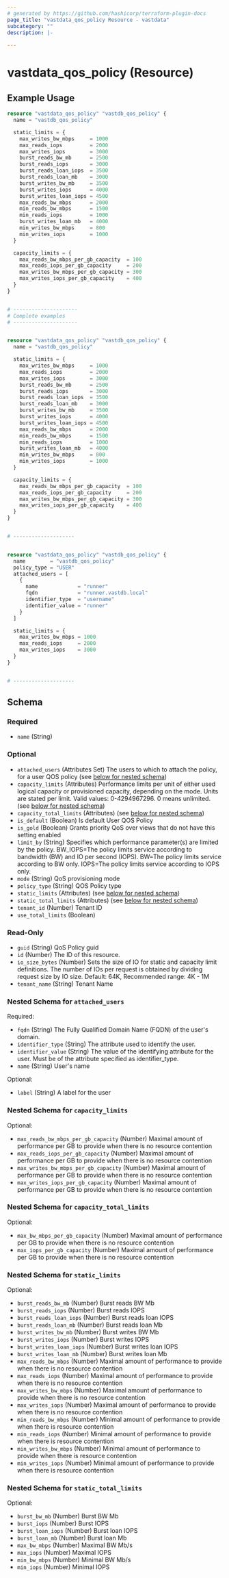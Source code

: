 ```yaml
---
# generated by https://github.com/hashicorp/terraform-plugin-docs
page_title: "vastdata_qos_policy Resource - vastdata"
subcategory: ""
description: |-
  
---
```


# vastdata_qos_policy (Resource)



## Example Usage

```terraform
resource "vastdata_qos_policy" "vastdb_qos_policy" {
  name = "vastdb_qos_policy"

  static_limits = {
    max_writes_bw_mbps     = 1000
    max_reads_iops         = 2000
    max_writes_iops        = 3000
    burst_reads_bw_mb      = 2500
    burst_reads_iops       = 3000
    burst_reads_loan_iops  = 3500
    burst_reads_loan_mb    = 3000
    burst_writes_bw_mb     = 3500
    burst_writes_iops      = 4000
    burst_writes_loan_iops = 4500
    max_reads_bw_mbps      = 2000
    min_reads_bw_mbps      = 1500
    min_reads_iops         = 1000
    burst_writes_loan_mb   = 4000
    min_writes_bw_mbps     = 800
    min_writes_iops        = 1000
  }

  capacity_limits = {
    max_reads_bw_mbps_per_gb_capacity  = 100
    max_reads_iops_per_gb_capacity     = 200
    max_writes_bw_mbps_per_gb_capacity = 300
    max_writes_iops_per_gb_capacity    = 400
  }
}


# ---------------------
# Complete examples
# ---------------------


resource "vastdata_qos_policy" "vastdb_qos_policy" {
  name = "vastdb_qos_policy"

  static_limits = {
    max_writes_bw_mbps     = 1000
    max_reads_iops         = 2000
    max_writes_iops        = 3000
    burst_reads_bw_mb      = 2500
    burst_reads_iops       = 3000
    burst_reads_loan_iops  = 3500
    burst_reads_loan_mb    = 3000
    burst_writes_bw_mb     = 3500
    burst_writes_iops      = 4000
    burst_writes_loan_iops = 4500
    max_reads_bw_mbps      = 2000
    min_reads_bw_mbps      = 1500
    min_reads_iops         = 1000
    burst_writes_loan_mb   = 4000
    min_writes_bw_mbps     = 800
    min_writes_iops        = 1000
  }

  capacity_limits = {
    max_reads_bw_mbps_per_gb_capacity  = 100
    max_reads_iops_per_gb_capacity     = 200
    max_writes_bw_mbps_per_gb_capacity = 300
    max_writes_iops_per_gb_capacity    = 400
  }
}


# --------------------


resource "vastdata_qos_policy" "vastdb_qos_policy" {
  name        = "vastdb_qos_policy"
  policy_type = "USER"
  attached_users = [
    {
      name             = "runner"
      fqdn             = "runner.vastdb.local"
      identifier_type  = "username"
      identifier_value = "runner"
    }
  ]

  static_limits = {
    max_writes_bw_mbps = 1000
    max_reads_iops     = 2000
    max_writes_iops    = 3000
  }
}


# --------------------
```

<!-- schema generated by tfplugindocs -->
## Schema

### Required

- `name` (String)

### Optional

- `attached_users` (Attributes Set) The users to which to attach the policy, for a user QOS policy (see [below for nested schema](#nestedatt--attached_users))
- `capacity_limits` (Attributes) Performance limits per unit of either used logical capacity or provisioned capacity, depending on the mode. Units are stated per limit. Valid values: 0-4294967296. 0 means unlimited. (see [below for nested schema](#nestedatt--capacity_limits))
- `capacity_total_limits` (Attributes) (see [below for nested schema](#nestedatt--capacity_total_limits))
- `is_default` (Boolean) Is default User QOS Policy
- `is_gold` (Boolean) Grants priority QoS over views that do not have this setting enabled
- `limit_by` (String) Specifies which performance parameter(s) are limited by the policy. BW_IOPS=The policy limits service according to bandwidth (BW) and IO per second (IOPS). BW=The policy limits service according to BW only. IOPS=The policy limits service according to IOPS only.
- `mode` (String) QoS provisioning mode
- `policy_type` (String) QOS Policy type
- `static_limits` (Attributes) (see [below for nested schema](#nestedatt--static_limits))
- `static_total_limits` (Attributes) (see [below for nested schema](#nestedatt--static_total_limits))
- `tenant_id` (Number) Tenant ID
- `use_total_limits` (Boolean)

### Read-Only

- `guid` (String) QoS Policy guid
- `id` (Number) The ID of this resource.
- `io_size_bytes` (Number) Sets the size of IO for static and capacity limit definitions. The number of IOs per request is obtained by dividing request size by IO size. Default: 64K, Recommended range: 4K - 1M
- `tenant_name` (String) Tenant Name

<a id="nestedatt--attached_users"></a>
### Nested Schema for `attached_users`

Required:

- `fqdn` (String) The Fully Qualified Domain Name (FQDN) of the user's domain.
- `identifier_type` (String) The attribute used to identify the user.
- `identifier_value` (String) The value of the identifying attribute for the user. Must be of the attribute specified as identifier_type.
- `name` (String) User's name

Optional:

- `label` (String) A label for the user


<a id="nestedatt--capacity_limits"></a>
### Nested Schema for `capacity_limits`

Optional:

- `max_reads_bw_mbps_per_gb_capacity` (Number) Maximal amount of performance per GB to provide when there is no resource contention
- `max_reads_iops_per_gb_capacity` (Number) Maximal amount of performance per GB to provide when there is no resource contention
- `max_writes_bw_mbps_per_gb_capacity` (Number) Maximal amount of performance per GB to provide when there is no resource contention
- `max_writes_iops_per_gb_capacity` (Number) Maximal amount of performance per GB to provide when there is no resource contention


<a id="nestedatt--capacity_total_limits"></a>
### Nested Schema for `capacity_total_limits`

Optional:

- `max_bw_mbps_per_gb_capacity` (Number) Maximal amount of performance per GB to provide when there is no resource contention
- `max_iops_per_gb_capacity` (Number) Maximal amount of performance per GB to provide when there is no resource contention


<a id="nestedatt--static_limits"></a>
### Nested Schema for `static_limits`

Optional:

- `burst_reads_bw_mb` (Number) Burst reads BW Mb
- `burst_reads_iops` (Number) Burst reads IOPS
- `burst_reads_loan_iops` (Number) Burst reads loan IOPS
- `burst_reads_loan_mb` (Number) Burst reads loan Mb
- `burst_writes_bw_mb` (Number) Burst writes BW Mb
- `burst_writes_iops` (Number) Burst writes IOPS
- `burst_writes_loan_iops` (Number) Burst writes loan IOPS
- `burst_writes_loan_mb` (Number) Burst writes loan Mb
- `max_reads_bw_mbps` (Number) Maximal amount of performance to provide when there is no resource contention
- `max_reads_iops` (Number) Maximal amount of performance to provide when there is no resource contention
- `max_writes_bw_mbps` (Number) Maximal amount of performance to provide when there is no resource contention
- `max_writes_iops` (Number) Maximal amount of performance to provide when there is no resource contention
- `min_reads_bw_mbps` (Number) Minimal amount of performance to provide when there is resource contention
- `min_reads_iops` (Number) Minimal amount of performance to provide when there is resource contention
- `min_writes_bw_mbps` (Number) Minimal amount of performance to provide when there is resource contention
- `min_writes_iops` (Number) Minimal amount of performance to provide when there is resource contention


<a id="nestedatt--static_total_limits"></a>
### Nested Schema for `static_total_limits`

Optional:

- `burst_bw_mb` (Number) Burst BW Mb
- `burst_iops` (Number) Burst IOPS
- `burst_loan_iops` (Number) Burst loan IOPS
- `burst_loan_mb` (Number) Burst loan Mb
- `max_bw_mbps` (Number) Maximal BW Mb/s
- `max_iops` (Number) Maximal IOPS
- `min_bw_mbps` (Number) Minimal BW Mb/s
- `min_iops` (Number) Minimal IOPS
